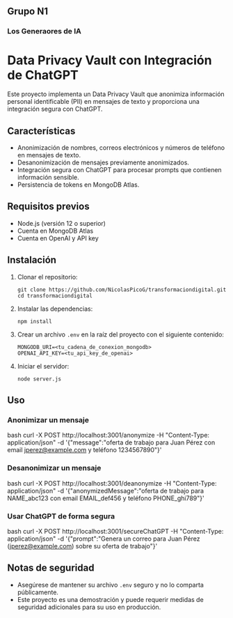 ## Grupo N1

### Los Generaores de IA

# Data Privacy Vault con Integración de ChatGPT

Este proyecto implementa un Data Privacy Vault que anonimiza información personal identificable (PII) en mensajes de texto y proporciona una integración segura con ChatGPT.

## Características

- Anonimización de nombres, correos electrónicos y números de teléfono en mensajes de texto.
- Desanonimización de mensajes previamente anonimizados.
- Integración segura con ChatGPT para procesar prompts que contienen información sensible.
- Persistencia de tokens en MongoDB Atlas.

## Requisitos previos

- Node.js (versión 12 o superior)
- Cuenta en MongoDB Atlas
- Cuenta en OpenAI y API key

## Instalación

1. Clonar el repositorio:
   ```
   git clone https://github.com/NicolasPicoG/transformaciondigital.git
   cd transformaciondigital
   ```


2. Instalar las dependencias:
   ```
   npm install
   ```


3. Crear un archivo `.env` en la raíz del proyecto con el siguiente contenido:
   ```
   MONGODB_URI=<tu_cadena_de_conexion_mongodb>
   OPENAI_API_KEY=<tu_api_key_de_openai>
   ```


4. Iniciar el servidor:
   ```
   node server.js
   ```


## Uso

### Anonimizar un mensaje

bash
curl -X POST http://localhost:3001/anonymize -H "Content-Type: application/json" -d '{"message":"oferta de trabajo para Juan Pérez con email jperez@example.com y teléfono 1234567890"}'

### Desanonimizar un mensaje

bash
curl -X POST http://localhost:3001/deanonymize -H "Content-Type: application/json" -d '{"anonymizedMessage":"oferta de trabajo para NAME_abc123 con email EMAIL_def456 y teléfono PHONE_ghi789"}'


### Usar ChatGPT de forma segura


bash
curl -X POST http://localhost:3001/secureChatGPT -H "Content-Type: application/json" -d '{"prompt":"Genera un correo para Juan Pérez (jperez@example.com) sobre su oferta de trabajo"}'

## Notas de seguridad

- Asegúrese de mantener su archivo `.env` seguro y no lo comparta públicamente.
- Este proyecto es una demostración y puede requerir medidas de seguridad adicionales para su uso en producción.
